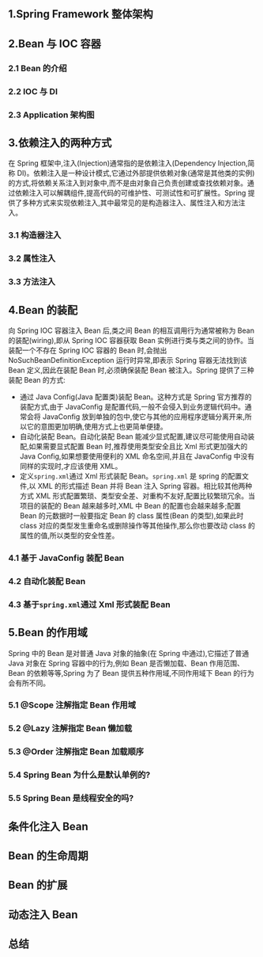 ## 1.Spring Framework 整体架构

## 2.Bean 与 IOC 容器

### 2.1 Bean 的介绍

### 2.2 IOC 与 DI

### 2.3 Application 架构图

## 3.依赖注入的两种方式

在 Spring 框架中,注入(Injection)通常指的是依赖注入(Dependency Injection,简称 DI)。依赖注入是一种设计模式,它通过外部提供依赖对象(通常是其他类的实例)的方式,将依赖关系注入到对象中,而不是由对象自己负责创建或查找依赖对象。通过依赖注入可以解耦组件,提高代码的可维护性、可测试性和可扩展性。Spring 提供了多种方式来实现依赖注入,其中最常见的是构造器注入、属性注入和方法注入。

### 3.1 构造器注入

### 3.2 属性注入

### 3.3 方法注入

## 4.Bean 的装配

向 Spring IOC 容器注入 Bean 后,类之间 Bean 的相互调用行为通常被称为 Bean 的装配(wiring),即从 Spring IOC 容器获取 Bean 实例进行类与类之间的协作。当装配一个不存在 Spring IOC 容器的 Bean 时,会抛出 NoSuchBeanDefinitionException 运行时异常,即表示 Spring 容器无法找到该 Bean 定义,因此在装配 Bean 时,必须确保装配 Bean 被注入。Spring 提供了三种装配 Bean 的方式:

- 通过 Java Config(Java 配置类)装配 Bean。这种方式是 Spring 官方推荐的装配方式,由于 JavaConfig 是配置代码,一般不会侵入到业务逻辑代码中。通常会将 JavaConfig 放到单独的包中,使它与其他的应用程序逻辑分离开来,所以它的意图更加明确,使用方式上也更简单便捷。
- 自动化装配 Bean。自动化装配 Bean 能减少显式配置,建议尽可能使用自动装配,如果需要显式配置 Bean 时,推荐使用类型安全且比 Xml 形式更加强大的 Java Config,如果想要使用便利的 XML 命名空间,并且在 JavaConfig 中没有同样的实现时,才应该使用 XML。
- 定义`spring.xml`通过 Xml 形式装配 Bean。`spring.xml` 是 spring 的配置文件,以 XML 的形式描述 Bean 并将 Bean 注入 Spring 容器。相比较其他两种方式 XML 形式配置繁琐、类型安全差、对重构不友好,配置比较繁琐冗余。当项目的装配的 Bean 越来越多时,XML 中 Bean 的配置也会越来越多;配置 Bean 的元数据时一般要指定 Bean 的 class 属性(Bean 的类型),如果此时 class 对应的类型发生重命名或删除操作等其他操作,那么你也要改动 class 的属性的值,所以类型的安全性差。

### 4.1 基于 JavaConfig 装配 Bean

### 4.2 自动化装配 Bean

### 4.3 基于`spring.xml`通过 Xml 形式装配 Bean

## 5.Bean 的作用域

Spring 中的 Bean 是对普通 Java 对象的抽象(在 Spring 中通过),它描述了普通 Java 对象在 Spring 容器中的行为,例如 Bean 是否懒加载、Bean 作用范围、Bean 的依赖等等,Spring 为了 Bean 提供五种作用域,不同作用域下 Bean 的行为会有所不同。

### 5.1 @Scope 注解指定 Bean 作用域

### 5.2 @Lazy 注解指定 Bean 懒加载

### 5.3 @Order 注解指定 Bean 加载顺序

### 5.4 Spring Bean 为什么是默认单例的?

### 5.5 Spring Bean 是线程安全的吗?

## 条件化注入 Bean

## Bean 的生命周期

## Bean 的扩展

## 动态注入 Bean

## 总结

